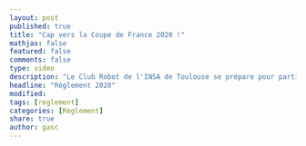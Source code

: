 ```yaml
---
layout: post
published: true
title: "Cap vers la Coupe de France 2020 !"
mathjax: false
featured: false
comments: false
type: video
description: "Le Club Robot de l'INSA de Toulouse se prépare pour participer à la nouvelle édition de la coupe de France de Robotique."
headline: "Règlement 2020"
modified:
tags: [reglement]
categories: [Règlement]
share: true
author: gasc
---
```


